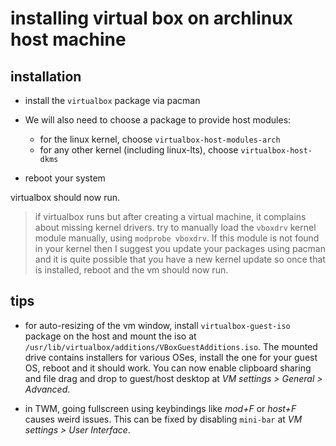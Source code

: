 # installing virtual box on archlinux host machine

## installation
* install the `virtualbox` package via pacman
* We will also need to choose a package to provide host modules:
    * for the linux kernel, choose `virtualbox-host-modules-arch`
    * for any other kernel (including linux-lts), choose `virtualbox-host-dkms`

* reboot your system

virtualbox should now run.

> if virtualbox runs but after creating a virtual machine, it complains about missing kernel drivers. try to manually load the `vboxdrv` kernel module manually, using `modprobe vboxdrv`. If this module is not found in your kernel then I suggest you update your packages using pacman and it is quite possible that you have a new kernel update so once that is installed, reboot and the vm should now run.

## tips
* for auto-resizing of the vm window, install `virtualbox-guest-iso` package on the host and mount the iso at `/usr/lib/virtualbox/additions/VBoxGuestAdditions.iso`. The mounted drive contains installers for various OSes, install the one for your guest OS, reboot and it should work. You can now enable clipboard sharing and file drag and drop to guest/host desktop at *VM settings > General > Advanced*.

* in TWM, going fullscreen using keybindings like *mod+F* or *host+F* causes weird issues. This can be fixed by disabling `mini-bar` at *VM settings > User Interface*.
